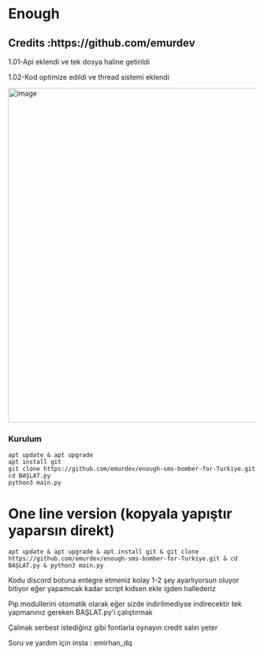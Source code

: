 # Enough

<h2>Credits :https://github.com/emurdev</h2>

1.01-Api eklendi ve tek dosya haline getirildi

1.02-Kod optimize edildi ve thread sistemi eklendi

<img width="899" height="678" alt="image" src="https://github.com/user-attachments/assets/76a5ab7a-3d84-4aff-b6fb-1c8613426371" />


<h3>Kurulum</h3>

```console
apt update & apt upgrade
apt install git
git clone https://github.com/emurdev/enough-sms-bomber-for-Turkiye.git
cd BAŞLAT.py
python3 main.py
```

# One line version (kopyala yapıştır yaparsın direkt)
```console
apt update & apt upgrade & apt install git & git clone https://github.com/emurdev/enough-sms-bomber-for-Turkiye.git & cd BAŞLAT.py & python3 main.py
```

Kodu discord botuna entegre etmeniz kolay 1-2 şey ayarlıyorsun oluyor bitiyor eğer yapamıcak kadar script kidsen ekle igden hallederiz

Pip modullerini otomatik olarak eğer sizde indirilmediyse indirecektir tek yapmanınız gereken BAŞLAT.py'i çalıştırmak

Çalmak serbest istediğinz gibi fontlarla oynayın credit salın yeter

Soru ve yardım için insta : emirhan_dq

